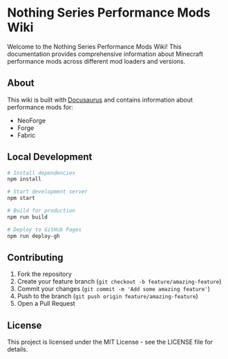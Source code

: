 # Nothing Series Performance Mods Wiki

Welcome to the Nothing Series Performance Mods Wiki! This documentation provides comprehensive information about Minecraft performance mods across different mod loaders and versions.

## About

This wiki is built with [Docusaurus](https://docusaurus.io/) and contains information about performance mods for:
- NeoForge
- Forge
- Fabric

## Local Development

```bash
# Install dependencies
npm install

# Start development server
npm start

# Build for production
npm run build

# Deploy to GitHub Pages
npm run deploy-gh
```

## Contributing

1. Fork the repository
2. Create your feature branch (`git checkout -b feature/amazing-feature`)
3. Commit your changes (`git commit -m 'Add some amazing feature'`)
4. Push to the branch (`git push origin feature/amazing-feature`)
5. Open a Pull Request

## License

This project is licensed under the MIT License - see the LICENSE file for details.
